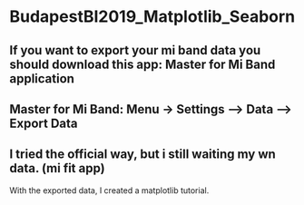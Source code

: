 # BudapestBI2019_Matplotlib_Seaborn

## If you want to export your mi band data you should download this app: Master for Mi Band application
## Master for Mi Band: Menu -> Settings --> Data --> Export Data
## I tried the official way, but i still waiting my wn data. (mi fit app)

With the exported data, I created a matplotlib tutorial. 
